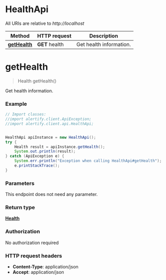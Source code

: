 # HealthApi

All URIs are relative to *http://localhost*

Method | HTTP request | Description
------------- | ------------- | -------------
[**getHealth**](HealthApi.md#getHealth) | **GET** health | Get health information.


<a name="getHealth"></a>
# **getHealth**
> Health getHealth()

Get health information.

### Example
```java
// Import classes:
//import alertify.client.ApiException;
//import alertify.client.api.HealthApi;


HealthApi apiInstance = new HealthApi();
try {
    Health result = apiInstance.getHealth();
    System.out.println(result);
} catch (ApiException e) {
    System.err.println("Exception when calling HealthApi#getHealth");
    e.printStackTrace();
}
```

### Parameters
This endpoint does not need any parameter.

### Return type

[**Health**](Health.md)

### Authorization

No authorization required

### HTTP request headers

 - **Content-Type**: application/json
 - **Accept**: application/json


